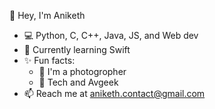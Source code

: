👋 Hey, I'm Aniketh

- 💻 Python, C, C++, Java, JS, and Web dev
- 🌱 Currently learning Swift
- ✨ Fun facts:
  - 📸 I'm a photogropher
  - 🛫 Tech and Avgeek
- 📫 Reach me at aniketh.contact@gmail.com

<!--
**anikethb1/anikethb1** is a ✨ _special_ ✨ repository because its `README.md` (this file) appears on your GitHub profile.

Here are some ideas to get you started:

- 🔭 I’m currently working on ...
- 🌱 I’m currently learning ...
- 👯 I’m looking to collaborate on ...
- 🤔 I’m looking for help with ...
- 💬 Ask me about ...
- 📫 How to reach me: ...
- 😄 Pronouns: ...
- ⚡ Fun fact: ...
-->
